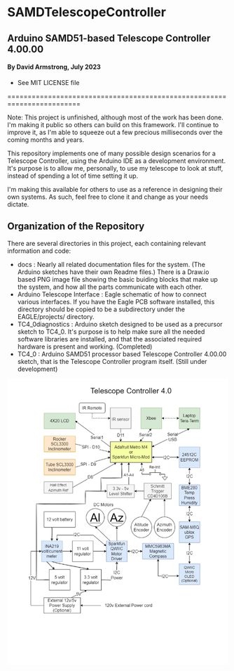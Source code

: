 # SAMDTelescopeController

## Arduino SAMD51-based Telescope Controller 4.00.00

#### By David Armstrong, July 2023
 - See MIT LICENSE file

========================================================================

Note: This project is unfinished, although most of the work has been done.  I'm making it public 
so others can build on this framework. I'll continue to improve it, as I'm able to squeeze out
a few precious milliseconds over the coming months and years.

This repository implements one of many possible design scenarios for a Telescope Controller, 
using the Arduino IDE as a development environment.  It's purpose is to allow me, personally,
to use my telescope to look at stuff, instead of spending a lot of time setting it up.

I'm making this available for others to use as a reference in designing their own systems.  As
such, feel free to clone it and change as your needs dictate.

## Organization of the Repository

There are several directories in this project, each containing relevant information and code:

 - docs : Nearly all related documentation files for the system. (The Arduino sketches have their own Readme files.) There is a Draw.io based PNG image file showing the basic buiding blocks that make up the system, and how all the parts communicate with each other.
 - Arduino Telescope Interface : Eagle schematic of how to connect various interfaces.  If you have the Eagle PCB software installed, this directory should be copied to be a subdirectory under the EAGLE/projects/ directory.
 - TC4_0diagnostics : Arduino sketch designed to be used as a precursor sketch to TC4_0.  It's purpose is to help make sure all the needed software libraries are installed, and that the associated required hardware is present and working. (Completed)
 - TC4_0 : Arduino SAMD51 processor based Telescope Controller 4.00.00 sketch, that is the Telescope Controller program itself. (Still under development)
 
 ![image](./docs/TelescopeController4_0.drawio.png)
 